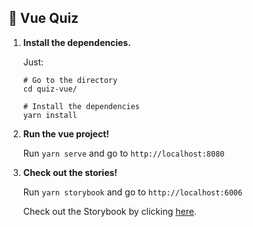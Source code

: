 ## 🚅  Vue Quiz

1.  **Install the dependencies.**

    Just:

    ```shell
    # Go to the directory
    cd quiz-vue/

    # Install the dependencies
    yarn install
    ```

2.  **Run the vue project!**

    Run `yarn serve` and go to `http://localhost:8080`

3.  **Check out the stories!**

    Run `yarn storybook` and go to `http://localhost:6006`

    Check out the Storybook by clicking [here](https://60f3a24f70fd860039dc8f9d-ezzlnohwqs.chromatic.com).

